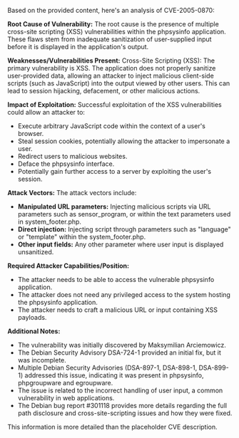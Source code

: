 Based on the provided content, here's an analysis of CVE-2005-0870:

**Root Cause of Vulnerability:**
The root cause is the presence of multiple cross-site scripting (XSS) vulnerabilities within the phpsysinfo application. These flaws stem from inadequate sanitization of user-supplied input before it is displayed in the application's output.

**Weaknesses/Vulnerabilities Present:**
Cross-Site Scripting (XSS): The primary vulnerability is XSS. The application does not properly sanitize user-provided data, allowing an attacker to inject malicious client-side scripts (such as JavaScript) into the output viewed by other users. This can lead to session hijacking, defacement, or other malicious actions.

**Impact of Exploitation:**
Successful exploitation of the XSS vulnerabilities could allow an attacker to:

*   Execute arbitrary JavaScript code within the context of a user's browser.
*   Steal session cookies, potentially allowing the attacker to impersonate a user.
*   Redirect users to malicious websites.
*   Deface the phpsysinfo interface.
*   Potentially gain further access to a server by exploiting the user's session.

**Attack Vectors:**
The attack vectors include:

*   **Manipulated URL parameters:** Injecting malicious scripts via URL parameters such as sensor\_program, or within the text parameters used in system\_footer.php.
*   **Direct injection:** Injecting script through parameters such as "language" or "template" within the system\_footer.php.
*   **Other input fields:** Any other parameter where user input is displayed unsanitized.

**Required Attacker Capabilities/Position:**

*   The attacker needs to be able to access the vulnerable phpsysinfo application.
*   The attacker does not need any privileged access to the system hosting the phpsysinfo application.
*   The attacker needs to craft a malicious URL or input containing XSS payloads.

**Additional Notes:**
*   The vulnerability was initially discovered by Maksymilian Arciemowicz.
*   The Debian Security Advisory DSA-724-1 provided an initial fix, but it was incomplete.
*   Multiple Debian Security Advisories (DSA-897-1, DSA-898-1, DSA-899-1) addressed this issue, indicating it was present in phpsysinfo, phpgroupware and egroupware.
*   The issue is related to the incorrect handling of user input, a common vulnerability in web applications.
*   The Debian bug report #301118 provides more details regarding the full path disclosure and cross-site-scripting issues and how they were fixed.

This information is more detailed than the placeholder CVE description.